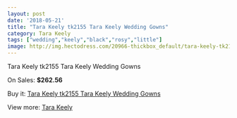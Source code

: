 ```yaml
---
layout: post
date: '2018-05-21'
title: "Tara Keely tk2155 Tara Keely Wedding Gowns"
category: Tara Keely
tags: ["wedding","keely","black","rosy","little"]
image: http://img.hectodress.com/20966-thickbox_default/tara-keely-tk2155-tara-keely-wedding-gowns.jpg
---
```

Tara Keely tk2155 Tara Keely Wedding Gowns

On Sales: **$262.56**
<a href="https://www.hectodress.com/tara-keely/9617-tara-keely-tk2155-tara-keely-wedding-gowns.html"><amp-img layout="responsive" width="600" height="600" src="//img.hectodress.com/20966-thickbox_default/tara-keely-tk2155-tara-keely-wedding-gowns.jpg" alt="Tara Keely tk2155 Tara Keely Wedding Gowns 0" /></a>
<a href="https://www.hectodress.com/tara-keely/9617-tara-keely-tk2155-tara-keely-wedding-gowns.html"><amp-img layout="responsive" width="600" height="600" src="//img.hectodress.com/20968-thickbox_default/tara-keely-tk2155-tara-keely-wedding-gowns.jpg" alt="Tara Keely tk2155 Tara Keely Wedding Gowns 1" /></a>
<a href="https://www.hectodress.com/tara-keely/9617-tara-keely-tk2155-tara-keely-wedding-gowns.html"><amp-img layout="responsive" width="600" height="600" src="//img.hectodress.com/20967-thickbox_default/tara-keely-tk2155-tara-keely-wedding-gowns.jpg" alt="Tara Keely tk2155 Tara Keely Wedding Gowns 2" /></a>

Buy it: [Tara Keely tk2155 Tara Keely Wedding Gowns](https://www.hectodress.com/tara-keely/9617-tara-keely-tk2155-tara-keely-wedding-gowns.html "Tara Keely tk2155 Tara Keely Wedding Gowns")

View more: [Tara Keely](https://www.hectodress.com/159-tara-keely "Tara Keely")